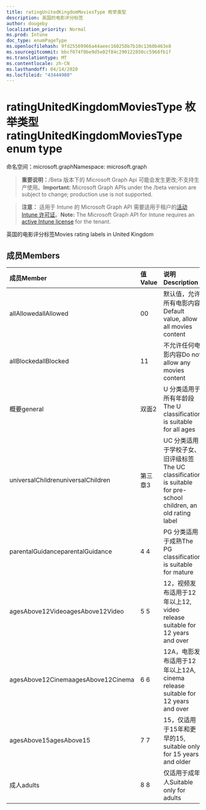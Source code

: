 ```yaml
---
title: ratingUnitedKingdomMoviesType 枚举类型
description: 英国的电影评分标签
author: dougeby
localization_priority: Normal
ms.prod: Intune
doc_type: enumPageType
ms.openlocfilehash: 9fd25569966a44aeec160258b7b10c1360b463e8
ms.sourcegitcommit: bbcf074f0be9d5e02f84c290122850cc5968fb1f
ms.translationtype: MT
ms.contentlocale: zh-CN
ms.lasthandoff: 04/14/2020
ms.locfileid: "43444980"
---
```

# <a name="ratingunitedkingdommoviestype-enum-type"></a><span data-ttu-id="a7830-103">ratingUnitedKingdomMoviesType 枚举类型</span><span class="sxs-lookup"><span data-stu-id="a7830-103">ratingUnitedKingdomMoviesType enum type</span></span>

<span data-ttu-id="a7830-104">命名空间：microsoft.graph</span><span class="sxs-lookup"><span data-stu-id="a7830-104">Namespace: microsoft.graph</span></span>

> <span data-ttu-id="a7830-105">**重要说明：**/Beta 版本下的 Microsoft Graph Api 可能会发生更改;不支持生产使用。</span><span class="sxs-lookup"><span data-stu-id="a7830-105">**Important:** Microsoft Graph APIs under the /beta version are subject to change; production use is not supported.</span></span>

> <span data-ttu-id="a7830-106">**注意：** 适用于 Intune 的 Microsoft Graph API 需要适用于租户的[活动 Intune 许可证](https://go.microsoft.com/fwlink/?linkid=839381)。</span><span class="sxs-lookup"><span data-stu-id="a7830-106">**Note:** The Microsoft Graph API for Intune requires an [active Intune license](https://go.microsoft.com/fwlink/?linkid=839381) for the tenant.</span></span>

<span data-ttu-id="a7830-107">英国的电影评分标签</span><span class="sxs-lookup"><span data-stu-id="a7830-107">Movies rating labels in United Kingdom</span></span>

## <a name="members"></a><span data-ttu-id="a7830-108">成员</span><span class="sxs-lookup"><span data-stu-id="a7830-108">Members</span></span>
|<span data-ttu-id="a7830-109">成员</span><span class="sxs-lookup"><span data-stu-id="a7830-109">Member</span></span>|<span data-ttu-id="a7830-110">值</span><span class="sxs-lookup"><span data-stu-id="a7830-110">Value</span></span>|<span data-ttu-id="a7830-111">说明</span><span class="sxs-lookup"><span data-stu-id="a7830-111">Description</span></span>|
|:---|:---|:---|
|<span data-ttu-id="a7830-112">allAllowed</span><span class="sxs-lookup"><span data-stu-id="a7830-112">allAllowed</span></span>|<span data-ttu-id="a7830-113">0</span><span class="sxs-lookup"><span data-stu-id="a7830-113">0</span></span>|<span data-ttu-id="a7830-114">默认值，允许所有电影内容</span><span class="sxs-lookup"><span data-stu-id="a7830-114">Default value, allow all movies content</span></span>|
|<span data-ttu-id="a7830-115">allBlocked</span><span class="sxs-lookup"><span data-stu-id="a7830-115">allBlocked</span></span>|<span data-ttu-id="a7830-116">1</span><span class="sxs-lookup"><span data-stu-id="a7830-116">1</span></span>|<span data-ttu-id="a7830-117">不允许任何电影内容</span><span class="sxs-lookup"><span data-stu-id="a7830-117">Do not allow any movies content</span></span>|
|<span data-ttu-id="a7830-118">概要</span><span class="sxs-lookup"><span data-stu-id="a7830-118">general</span></span>|<span data-ttu-id="a7830-119">双面</span><span class="sxs-lookup"><span data-stu-id="a7830-119">2</span></span>|<span data-ttu-id="a7830-120">U 分类适用于所有年龄段</span><span class="sxs-lookup"><span data-stu-id="a7830-120">The U classification is suitable for all ages</span></span>|
|<span data-ttu-id="a7830-121">universalChildren</span><span class="sxs-lookup"><span data-stu-id="a7830-121">universalChildren</span></span>|<span data-ttu-id="a7830-122">第三章</span><span class="sxs-lookup"><span data-stu-id="a7830-122">3</span></span>|<span data-ttu-id="a7830-123">UC 分类适用于学校子女、旧评级标签</span><span class="sxs-lookup"><span data-stu-id="a7830-123">The UC classification is suitable for pre-school children, an old rating label</span></span>|
|<span data-ttu-id="a7830-124">parentalGuidance</span><span class="sxs-lookup"><span data-stu-id="a7830-124">parentalGuidance</span></span>|<span data-ttu-id="a7830-125">4 </span><span class="sxs-lookup"><span data-stu-id="a7830-125">4</span></span>|<span data-ttu-id="a7830-126">PG 分类适用于成熟</span><span class="sxs-lookup"><span data-stu-id="a7830-126">The PG classification is suitable for mature</span></span>|
|<span data-ttu-id="a7830-127">agesAbove12Video</span><span class="sxs-lookup"><span data-stu-id="a7830-127">agesAbove12Video</span></span>|<span data-ttu-id="a7830-128">5 </span><span class="sxs-lookup"><span data-stu-id="a7830-128">5</span></span>|<span data-ttu-id="a7830-129">12，视频发布适用于12年以上</span><span class="sxs-lookup"><span data-stu-id="a7830-129">12, video release suitable for 12 years and over</span></span>|
|<span data-ttu-id="a7830-130">agesAbove12Cinema</span><span class="sxs-lookup"><span data-stu-id="a7830-130">agesAbove12Cinema</span></span>|<span data-ttu-id="a7830-131">6 </span><span class="sxs-lookup"><span data-stu-id="a7830-131">6</span></span>|<span data-ttu-id="a7830-132">12A，电影发布适用于12年以上</span><span class="sxs-lookup"><span data-stu-id="a7830-132">12A, cinema release suitable for 12 years and over</span></span>|
|<span data-ttu-id="a7830-133">agesAbove15</span><span class="sxs-lookup"><span data-stu-id="a7830-133">agesAbove15</span></span>|<span data-ttu-id="a7830-134">7 </span><span class="sxs-lookup"><span data-stu-id="a7830-134">7</span></span>|<span data-ttu-id="a7830-135">15，仅适用于15年和更早的</span><span class="sxs-lookup"><span data-stu-id="a7830-135">15, suitable only for 15 years and older</span></span>|
|<span data-ttu-id="a7830-136">成人</span><span class="sxs-lookup"><span data-stu-id="a7830-136">adults</span></span>|<span data-ttu-id="a7830-137">8 </span><span class="sxs-lookup"><span data-stu-id="a7830-137">8</span></span>|<span data-ttu-id="a7830-138">仅适用于成年人</span><span class="sxs-lookup"><span data-stu-id="a7830-138">Suitable only for adults</span></span>|



